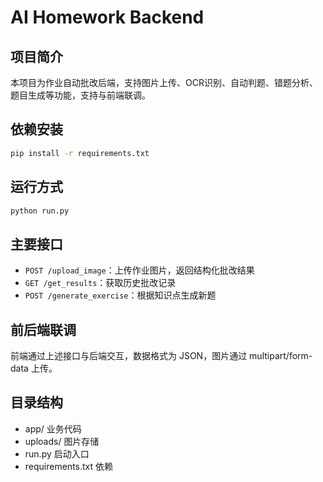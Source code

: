 # AI Homework Backend

## 项目简介
本项目为作业自动批改后端，支持图片上传、OCR识别、自动判题、错题分析、题目生成等功能，支持与前端联调。

## 依赖安装
```bash
pip install -r requirements.txt
```

## 运行方式
```bash
python run.py
```

## 主要接口
- `POST /upload_image`：上传作业图片，返回结构化批改结果
- `GET /get_results`：获取历史批改记录
- `POST /generate_exercise`：根据知识点生成新题

## 前后端联调
前端通过上述接口与后端交互，数据格式为 JSON，图片通过 multipart/form-data 上传。

## 目录结构
- app/ 业务代码
- uploads/ 图片存储
- run.py 启动入口
- requirements.txt 依赖
